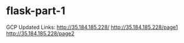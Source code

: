 # flask-part-1

GCP Updated Links: 
http://35.184.185.228/
http://35.184.185.228/page1
http://35.184.185.228/page2